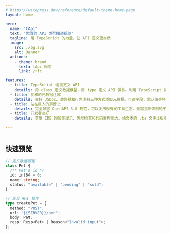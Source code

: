 ```yaml
---
# https://vitepress.dev/reference/default-theme-home-page
layout: home

hero:
  name: "tApi"
  text: "优雅的 API 类型描述规范"
  tagline: 用 TypeScript 的力量，让 API 定义更自然
  image:
    src: ./bg.svg
    alt: Banner
  actions:
    - theme: brand
      text: tApi 规范
      link: /rfc

features:
  - title: TypeScript 语法定义 API
    details: 用 class 定义数据模型，用 type 定义 API 操作。利用 TypeScript 类型系统提供完整的类型检查和推导能力。
  - title: 优雅的元数据注解
    details: 支持 JSDoc、装饰器和行内注释三种方式添加元数据。可选字段、默认值等特性让 API 定义更加灵活。
  - title: 站在巨人的肩膀上
    details: 完全兼容 OpenAPI 3.0 规范，可以复用现有的工具生态。无需重新发明轮子，专注于提供更好的开发体验。
  - title: 开发者友好
    details: 享受 IDE 的智能提示、类型检查和代码重构能力。纯文本的 .ts 文件让版本控制和团队协作更加自然。

---
```



<div style="margin: auto; padding: calc(var(--vp-nav-height) + var(--vp-layout-top-height, 0px) + 80px) 64px 64px; overflow: scroll; ">


## 快速预览

```ts
// 定义数据模型
class Pet {
  /** Pet's id */
  id: int64 = 0;
  name: string;
  status: "available" | "pending" | "sold";
}

// 定义 API 操作
type createPet = {
  method: "POST";
  url: "{{SERVER}}/pet";
  body: Pet;
  resp: Resp<Pet> | Reason<"Invalid input">;
};
```

</div>